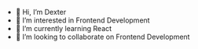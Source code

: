 - 👋 Hi, I’m Dexter
- 👀 I’m interested in Frontend Development
- 🌱 I’m currently learning React
- 💞️ I’m looking to collaborate on Frontend Development

<!---
Jdexurbano/Jdexurbano is a ✨ special ✨ repository because its `README.md` (this file) appears on your GitHub profile.
You can click the Preview link to take a look at your changes.
--->

